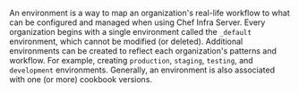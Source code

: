 An environment is a way to map an organization's real-life workflow to
what can be configured and managed when using Chef Infra Server. Every
organization begins with a single environment called the `_default`
environment, which cannot be modified (or deleted). Additional
environments can be created to reflect each organization's patterns and
workflow. For example, creating `production`, `staging`, `testing`, and
`development` environments. Generally, an environment is also associated
with one (or more) cookbook versions.